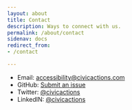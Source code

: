 ```yaml
---
layout: about
title: Contact
description: Ways to connect with us.
permalink: /about/contact
sidenav: docs
redirect_from:
- /contact

---
```


* Email: [accessibility@civicactions.com](mailto:accessibility@civicactions.com)
* GitHub: [Submit an issue](https://github.com/CivicActions/accessibility/issues)
* Twitter: [@civicactions](https://twitter.com/civicactions)
* LinkedIN: [@civicactions](https://www.linkedin.com/company/civicactions/)
